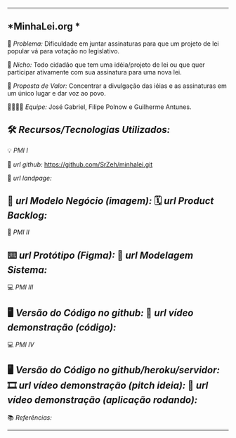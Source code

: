 -------------------
*MinhaLei.org * 
-------------------
🙁 _*Problema:*_ Dificuldade em juntar assinaturas para que um projeto de lei popular vá para votação no legislativo.

🙂 _*Nicho:*_ Todo cidadão que tem uma idéia/projeto de lei ou que quer participar ativamente com sua assinatura para uma nova lei.

🎁 _*Proposta de Valor:*_ Concentrar a divulgação das iéias e as assinaturas em um único lugar e dar voz ao povo.

🧑‍💻👩‍💻 _*Equipe:*_ José Gabriel, Filipe Polnow e Guilherme Antunes.

🛠️ _*Recursos/Tecnologias Utilizados:*_
-------------------
💡 *PMI I*

🔗 _*url github:*_ https://github.com/SrZeh/minhalei.git

🛬 _*url landpage:*_

🤝 _*url Modelo Negócio (imagem):*_
🗓️ _*url Product Backlog:*_
-------------------
📲 *PMI II*

⌨️ _*url Protótipo (Figma):*_
📝 _*url Modelagem Sistema:*_
-------------------
💻 *PMI III*

🖥️ _*Versão do Código no github:*_
🎥 _*url vídeo demonstração (código):*_
-------------------
💻 *PMI IV*

🖥️ _*Versão do Código no github/heroku/servidor:*_
🎞️ _*url vídeo demonstração (pitch ideia):*_
🎥 _*url vídeo demonstração (aplicação rodando):*_
-------------------
📚 *Referências:*

-------------------

